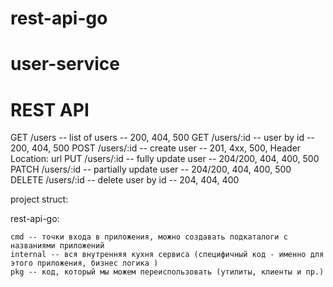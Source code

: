 # rest-api-go

# user-service

# REST API

GET /users -- list of users -- 200, 404, 500
GET /users/:id -- user by id -- 200, 404, 500
POST /users/:id -- create user -- 201, 4xx, 500, Header Location: url
PUT /users/:id -- fully update user -- 204/200, 404, 400, 500
PATCH /users/:id -- partially update user -- 204/200, 404, 400, 500
DELETE /users/:id -- delete user by id -- 204, 404, 400

project struct:

rest-api-go:

    cmd -- точки входа в приложения, можно создавать подкаталоги с названиями приложений
    internal -- вся внутренняя кухня сервиса (специфичный код - именно для этого приложения, бизнес логика )
    pkg -- код, который мы можем переиспользовать (утилиты, клиенты и пр.)